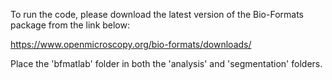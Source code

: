 To run the code, please download the latest version of the Bio-Formats package from the link below:

https://www.openmicroscopy.org/bio-formats/downloads/

Place the 'bfmatlab' folder in both the 'analysis' and 'segmentation' folders.
